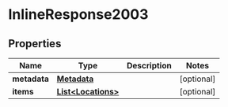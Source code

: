 # InlineResponse2003

## Properties
Name | Type | Description | Notes
------------ | ------------- | ------------- | -------------
**metadata** | [**Metadata**](Metadata.md) |  |  [optional]
**items** | [**List&lt;Locations&gt;**](Locations.md) |  |  [optional]
